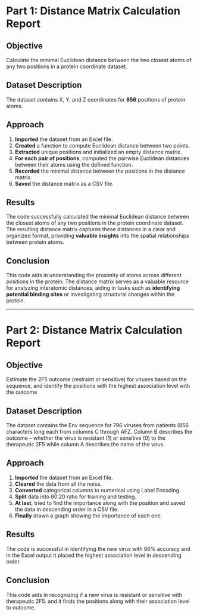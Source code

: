 # Part 1: Distance Matrix Calculation Report

## Objective
Calculate the minimal Euclidean distance between the two closest atoms of any two positions in a protein coordinate dataset.

## Dataset Description
The dataset contains X, Y, and Z coordinates for **856** positions of protein atoms.

## Approach
1. **Imported** the dataset from an Excel file.
2. **Created** a function to compute Euclidean distance between two points.
3. **Extracted** unique positions and initialized an empty distance matrix.
4. **For each pair of positions**, computed the pairwise Euclidean distances between their atoms using the defined function.
5. **Recorded** the minimal distance between the positions in the distance matrix.
6. **Saved** the distance matrix as a CSV file.

## Results
The code successfully calculated the minimal Euclidean distance between the closest atoms of any two positions in the protein coordinate dataset. The resulting distance matrix captures these distances in a clear and organized format, providing **valuable insights** into the spatial relationships between protein atoms.

## Conclusion
This code aids in understanding the proximity of atoms across different positions in the protein. The distance matrix serves as a valuable resource for analyzing interatomic distances, aiding in tasks such as **identifying potential binding sites** or investigating structural changes within the protein.

<hr>

# Part 2: Distance Matrix Calculation Report

## Objective
Estimate the 2F5 outcome (restraint or sensitive) for viruses based on the sequence, and identify the positions with the highest association level with the outcome

## Dataset Description
The dataset contains the Env sequence for 796 viruses from patients (856 characters long each from columns C through AFZ. Column B describes the outcome – whether the virus is resistant (1) or sensitive (0) to the therapeutic 2F5 while column A describes the name of the virus. 

## Approach
1. **Imported** the dataset from an Excel file.
2. **Cleared** the data from all the noise.
3. **Converted** categorical columns to numerical using Label Encoding.
4. **Split** data into 80:20 ratio for training and testing. 
5. **At last**, tried to find the importance along with the position and saved the data in descending order in a CSV file.
6. **Finally** drawn a graph showing the importance of each one. 

## Results
The code is successful in identifying the new virus with 96% accuracy and in the Excel output it placed the highest association level in descending order. 

## Conclusion
This code aids in recognizing if a new virus is resistant or sensitive with therapeutic 2F5. and it finds the positions along with their association level to outcome. 
